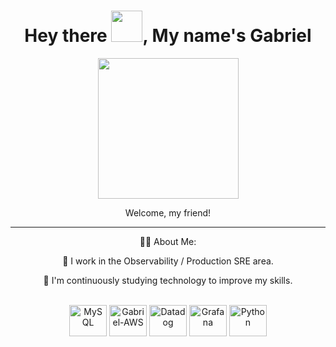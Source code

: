 <div id="header" align="center">
  <h1>Hey there <img src="https://media.giphy.com/media/hvRJCLFzcasrR4ia7z/giphy.gif" width="50px"/>, My name's Gabriel</h1>
<div align="center">
  <img height="225em" src="https://i.imgur.com/baoR9zJ.gif" />
</div>
<p> Welcome, my friend!

<hr />

<p> 👨‍💻 About Me:
  
📍 I work in the Observability / Production SRE area.

🎯 I'm continuously studying technology to improve my skills.
</p>

<div style="display: inline_block"><br>
  <img align="center" alt="MySQL" height="50" width="60" src="https://cdn.jsdelivr.net/gh/devicons/devicon/icons/mysql/mysql-original.svg">
  <img align="center" alt="Gabriel-AWS" height="50" width="60" src="https://www.logo.wine/a/logo/Amazon_Web_Services/Amazon_Web_Services-Logo.wine.svg">
  <img align="center" alt="Datadog" height="50" width="60" src="https://www.vectorlogo.zone/logos/datadoghq/datadoghq-icon.svg">
  <img align="center" alt="Grafana" height="50" width="60" src="https://www.vectorlogo.zone/logos/grafana/grafana-icon.svg">
  <img align="center" alt="Python" height="50" width="60" src="https://cdn.jsdelivr.net/gh/devicons/devicon/icons/python/python-original.svg">
</div>
